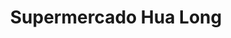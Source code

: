 ---
title: "Supermercado Hua Long"
url: /ciudad-autonoma-de-buenos-aires/supermercado-hua-long/
shop: supermercado
---